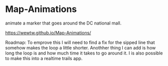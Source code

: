 # Map-Animations
animate a marker that goes around the DC national mall.

https://wewtw.github.io/Map-Animations/

<p>Roadmap: To emprove this I will need to find a fix for the sipped line that somehow makes the loop a little shorter. Anothher thing I can add is how long the loop is and how much time it takes to go around it. I is also possible to make this into a realtime trails app.</p>
